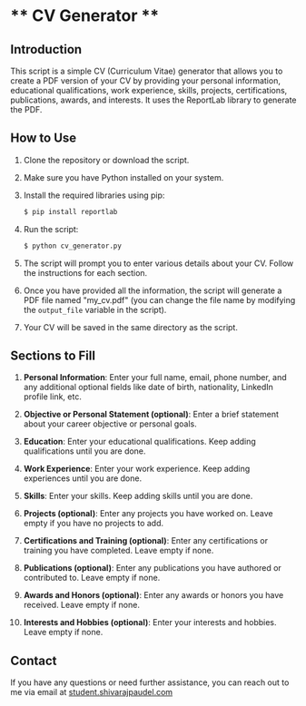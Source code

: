# ** CV Generator **

## Introduction

This script is a simple CV (Curriculum Vitae) generator that allows you to create a PDF version of your CV by providing your personal information, educational qualifications, work experience, skills, projects, certifications, publications, awards, and interests. It uses the ReportLab library to generate the PDF.

## How to Use

1. Clone the repository or download the script.

2. Make sure you have Python installed on your system.

3. Install the required libraries using pip:

   ```bash
   $ pip install reportlab
   ```

4. Run the script:

   ```bash
   $ python cv_generator.py
   ```

5. The script will prompt you to enter various details about your CV. Follow the instructions for each section.

6. Once you have provided all the information, the script will generate a PDF file named "my_cv.pdf" (you can change the file name by modifying the `output_file` variable in the script).

7. Your CV will be saved in the same directory as the script.

## Sections to Fill

1. **Personal Information**: Enter your full name, email, phone number, and any additional optional fields like date of birth, nationality, LinkedIn profile link, etc.

2. **Objective or Personal Statement (optional)**: Enter a brief statement about your career objective or personal goals.

3. **Education**: Enter your educational qualifications. Keep adding qualifications until you are done.

4. **Work Experience**: Enter your work experience. Keep adding experiences until you are done.

5. **Skills**: Enter your skills. Keep adding skills until you are done.

6. **Projects (optional)**: Enter any projects you have worked on. Leave empty if you have no projects to add.

7. **Certifications and Training (optional)**: Enter any certifications or training you have completed. Leave empty if none.

8. **Publications (optional)**: Enter any publications you have authored or contributed to. Leave empty if none.

9. **Awards and Honors (optional)**: Enter any awards or honors you have received. Leave empty if none.

10. **Interests and Hobbies (optional)**: Enter your interests and hobbies. Leave empty if none.

## Contact

If you have any questions or need further assistance, you can reach out to me via email at [student.shivarajpaudel.com](mailto:student.shivarajpaudel@gmail.com)
